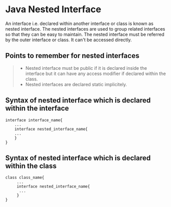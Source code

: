 # Java Nested Interface

An interface i.e. declared within another interface or class is known as nested interface. The nested interfaces are used to group related interfaces so that they can be easy to maintain. The nested interface must be referred by the outer interface or class. It can't be accessed directly.

## Points to remember for nested interfaces
> - Nested interface must be public if it is declared inside the interface but it can have any access modifier if declared within the class.
> - Nested interfaces are declared static implicitely.


## Syntax of nested interface which is declared within the interface
	
	interface interface_name{  
	 	...  
	 	interface nested_interface_name{  
	  	...  
	 	}  
	}   

## Syntax of nested interface which is declared within the class

	class class_name{  
		 ...  
		 interface nested_interface_name{  
		  ...  
		 }  
	}  